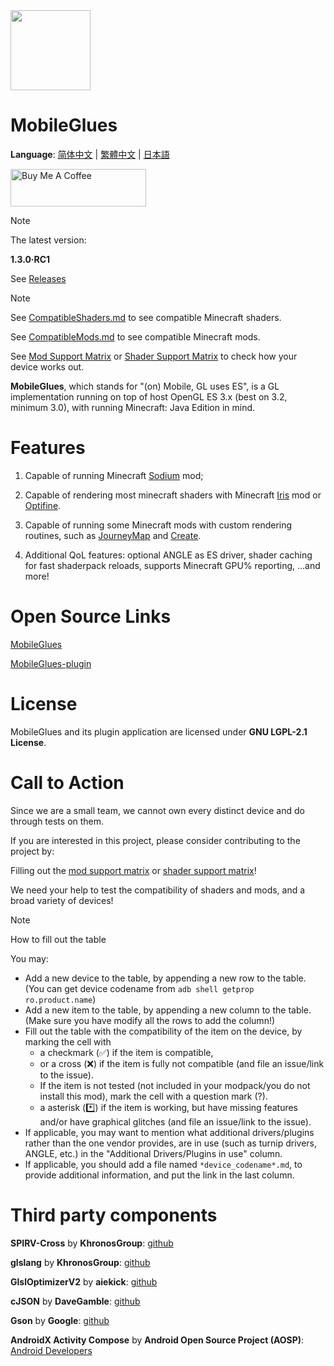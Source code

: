 <!-- markdownlint-disable MD028 MD033 MD041 MD045 -->

<img src="assets/MobileGlues-icon.png" width="128">

# MobileGlues

**Language**: [简体中文](README_CN.md) | [繁體中文](README_CHT.md) | [日本語](README_JP.md)

<a href="https://www.buymeacoffee.com/Swung0x48" target="_blank"><img src="https://cdn.buymeacoffee.com/buttons/v2/default-yellow.png" alt="Buy Me A Coffee" style="height: 60px !important;width: 217px !important;" ></a>

> [!NOTE]
>
> The latest version:
>
> **1.3.0·RC1**
>
> See [Releases](https://github.com/MobileGL-Dev/MobileGlues-release/releases)

> [!NOTE]
>
> See [CompatibleShaders.md](https://github.com/MobileGL-Dev/MobileGlues-release/blob/main/CompatibleShaders.md) to see compatible Minecraft shaders.
>
> See [CompatibleMods.md](https://github.com/MobileGL-Dev/MobileGlues-release/blob/main/CompatibleMods.md) to see compatible Minecraft mods.
>
> See [Mod Support Matrix](https://github.com/MobileGL-Dev/MobileGlues-release/blob/main/ModSupportMatrix.md) or [Shader Support Matrix](https://github.com/MobileGL-Dev/MobileGlues-release/blob/main/ShaderSupportMatrix.md) to check how your device works out.

**MobileGlues**, which stands for "(on) Mobile, GL uses ES", is a GL implementation running on top of host OpenGL ES 3.x (best on 3.2, minimum 3.0), with running Minecraft: Java Edition in mind.

# Features

1. Capable of running Minecraft [Sodium](https://github.com/CaffeineMC/sodium) mod;

2. Capable of rendering most minecraft shaders with Minecraft [Iris](https://github.com/IrisShaders/Iris) mod or [Optifine](https://optifine.net/home).

3. Capable of running some Minecraft mods with custom rendering routines, such as [JourneyMap](https://teamjm.github.io/journeymap-docs/latest) and [Create](https://createmod.net).

4. Additional QoL features: optional ANGLE as ES driver, shader caching for fast shaderpack reloads, supports Minecraft GPU% reporting, ...and more!

# Open Source Links

[MobileGlues](https://github.com/MobileGL-Dev/MobileGlues)

[MobileGlues-plugin](https://github.com/MobileGL-Dev/MobileGlues-plugin)

# License

MobileGlues and its plugin application are licensed under **GNU LGPL-2.1 License**.

# Call to Action

Since we are a small team, we cannot own every distinct device and do through tests on them.

If you are interested in this project, please consider contributing to the project by:

Filling out the [mod support matrix](https://github.com/MobileGL-Dev/MobileGlues-release/blob/main/ModSupportMatrix.md) or [shader support matrix](https://github.com/MobileGL-Dev/MobileGlues-release/blob/main/ShaderSupportMatrix.md)!

We need your help to test the compatibility of shaders and mods, and a broad variety of devices!

> [!NOTE]
> How to fill out the table
>
> You may:
>
> - Add a new device to the table, by appending a new row to the table. (You can get device codename from `adb shell getprop ro.product.name`)
> - Add a new item to the table, by appending a new column to the table. (Make sure you have modify all the rows to add the column!)
> - Fill out the table with the compatibility of the item on the device, by marking the cell with
>   - a checkmark (✅) if the item is compatible,
>   - or a cross (❌) if the item is fully not compatible (and file an issue/link to the issue).
>   - If the item is not tested (not included in your modpack/you do not install this mod), mark the cell with a question mark (?).
>   - a asterisk (\*️⃣) if the item is working, but have missing features and/or have graphical glitches (and file an issue/link to the issue).
> - If applicable, you may want to mention what additional drivers/plugins rather than the one vendor provides, are in use (such as turnip drivers, ANGLE, etc.) in the "Additional Drivers/Plugins in use" column.
> - If applicable, you should add a file named `*device_codename*.md`, to provide additional information, and put the link in the last column.

# Third party components

**SPIRV-Cross** by **KhronosGroup**: [github](https://github.com/KhronosGroup/SPIRV-Cross)

**glslang** by **KhronosGroup**: [github](https://github.com/KhronosGroup/glslang)

**GlslOptimizerV2** by **aiekick**: [github](https://github.com/aiekick/GlslOptimizerV2)

**cJSON** by **DaveGamble**: [github](https://github.com/DaveGamble/cJSON)

**Gson** by **Google**: [github](https://github.com/google/gson)

**AndroidX Activity Compose** by **Android Open Source Project (AOSP)**: [Android Developers](https://developer.android.com/jetpack/androidx/releases/activity)
